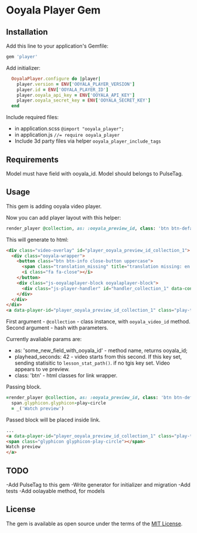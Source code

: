 # Ooyala Player Gem

## Installation

Add this line to your application's Gemfile:

```ruby
gem 'player'
```

Add initializer:

```ruby
  OoyalaPlayer.configure do |player|
    player.version = ENV['OOYALA_PLAYER_VERSION']
    player.id = ENV['OOYALA_PLAYER_ID']
    player.ooyala_api_key = ENV['OOYALA_API_KEY']
    player.ooyala_secret_key = ENV['OOYALA_SECRET_KEY']
  end
```
Include required files:
  - in application.scss `@import "ooyala_player";`
  - in application.js `//= require ooyala_player`
  - Include 3d party files via helper `ooyala_player_include_tags`

## Requirements

  Model must have field with ooyala_id.
  Model should belongs to PulseTag.

## Usage

This gem is adding ooyala video player.

Now you can add player layout with this helper:
```ruby
render_player @collection, as: :ooyala_preview_id, class: 'btn btn-default btn-take'
```

This will generate to html:
```html
<div class="video-overlay" id="player_ooyala_preview_id_collection_1">
  <div class="ooyala-wrapper">
    <button class="btn btn-info close-button uppercase">
      <span class="translation_missing" title="translation missing: en.videos.actions.close">Close</span>
      <i class="fa fa-close"></i>
    </button>
    <div class="js-ooyalaplayer-block ooyalaplayer-block">
      <div class="js-player-handler" id="handler_collection_1" data-content-id="..." data-signed-embed-code="..." data-player-version="4.11.13" data-pcode="..." data-player-id="..."></div>
    </div>
  </div>
</div>
<a data-player-id="player_ooyala_preview_id_collection_1" class="play-toggle btn btn-default btn-take" href="#">play video</a>
```

First argument - `@collection` - class instance, with `ooyala_video_id` method.
Second argument - hash with parameters.

Currently avaliable params are:
- as: 'some_new_field_with_ooyala_id' - method name, returns ooyala_id;
- playhead_seconds: 42 - video starts from this second. If this key set, sending statisitic to `lesson_stat_path()`. if no tgis key set. Video appears to ve preview.
- class: 'btn' - html classes for link wrapper.

Passing block.

```ruby
=render_player @collection, as: :ooyala_preview_id, class: 'btn btn-default btn-take' do
  span.glyphicon.glyphicon-play-circle
  = _('Watch preview')
```
Passed block will be placed inside link.
```html
...
<a data-player-id="player_ooyala_preview_id_collection_1" class="play-toggle btn btn-default btn-take" href="#">
<span class="glyphicon glyphicon-play-circle"></span>
Watch preview
</a>
```

## TODO

-Add PulseTag to this gem
-Write generator for initializer and migration
-Add tests
-Add oolayable method, for models

## License

The gem is available as open source under the terms of the [MIT License](http://opensource.org/licenses/MIT).

